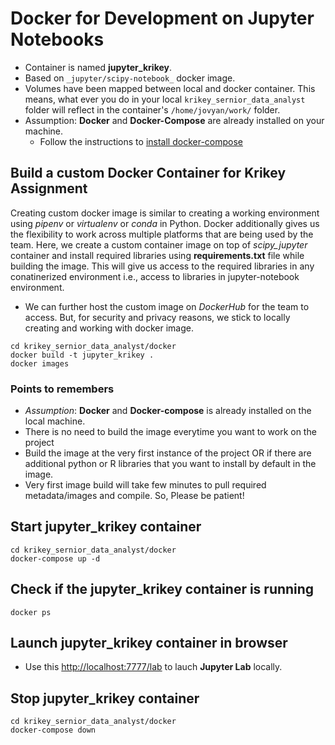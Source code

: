 # Docker for Development on Jupyter Notebooks 
- Container is named **jupyter_krikey**.
- Based on `_jupyter/scipy-notebook_` docker image.
- Volumes have been mapped between local and docker container. This means, what ever you do in your local `krikey_sernior_data_analyst` folder will reflect in the container's `/home/jovyan/work/` folder. 
- Assumption: **Docker** and **Docker-Compose** are already installed on your machine.
    - Follow the instructions to [install docker-compose](https://docs.docker.com/compose/install/)
    

## Build a custom Docker Container for Krikey Assignment
Creating custom docker image is similar to creating a working environment using _pipenv_ or _virtualenv_ or _conda_ in Python. Docker additionally gives us the flexibility to work across multiple platforms that are being used by the team. Here, we create a custom container image on top of _scipy_jupyter_ container and install required libraries using __requirements.txt__ file while building the image. This will give us access to the required libraries in any conatinerized environment i.e., access to libraries in jupyter-notebook environment.

- We can further host the custom image on _DockerHub_ for the team to access. But, for security and privacy reasons, we stick to locally creating and working with docker image.  

```
cd krikey_sernior_data_analyst/docker
docker build -t jupyter_krikey . 
docker images
```

### Points to remembers
- _Assumption_: **Docker** and **Docker-compose** is already installed on the local machine.
- There is no need to build the image everytime you want to work on the project 
- Build the image at the very first instance of the project OR if there are additional python or R libraries that you want to install by default in the image. 
- Very first image build will take few minutes to pull required metadata/images and compile. So, Please be patient! 

## Start **jupyter_krikey** container
```
cd krikey_sernior_data_analyst/docker
docker-compose up -d 
```

## Check if the **jupyter_krikey** container is running 
```
docker ps 
```

## Launch **jupyter_krikey** container in browser
- Use this [http://localhost:7777/lab](http://localhost:7777/lab) to lauch **Jupyter Lab** locally. 


## Stop **jupyter_krikey** container
```
cd krikey_sernior_data_analyst/docker
docker-compose down
```